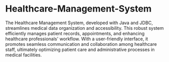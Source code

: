# Healthcare-Management-System

The Healthcare Management System, developed with Java and JDBC, streamlines medical data organization and accessibility. This robust system efficiently manages patient records, appointments, and enhancing healthcare professionals' workflow. With a user-friendly interface, it promotes seamless communication and collaboration among healthcare staff, ultimately optimizing patient care and administrative processes in medical facilities.
